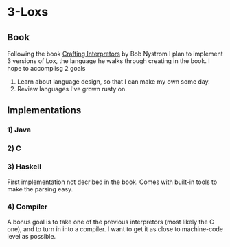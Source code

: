 # 3-Loxs
## Book
Following the book [Crafting Interpretors](https://craftinginterpreters.com/) by Bob Nystrom I plan to implement 3 versions of Lox, the language he walks through creating in the book.
I hope to accomplisg 2 goals
1) Learn about language design, so that I can make my own some day.
2) Review languages I've grown rusty on.
## Implementations
### 1) Java
### 2) C
### 3) Haskell
First implementation not decribed in the book. Comes with built-in tools to make the parsing easy.
### 4) Compiler
A bonus goal is to take one of the previous interpretors (most likely the C one), and to turn in into a compiler. I want to get it as close to machine-code level as possible.

